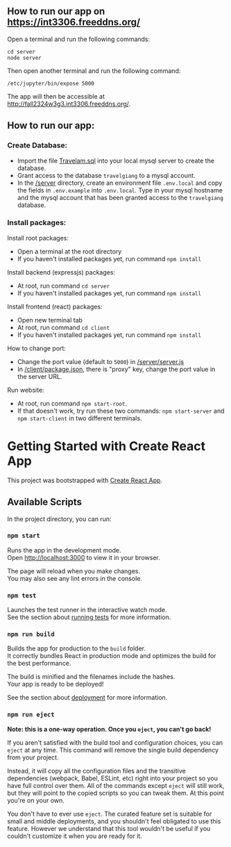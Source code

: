 ## How to run our app on https://int3306.freeddns.org/
Open a terminal and run the following commands:

    cd server
    node server
    
Then open another terminal and run the following command:

    /etc/jupyter/bin/expose 5000
    
The app will then be accessible at http://fall2324w3g3.int3306.freeddns.org/.


## How to run our app:

### Create Database:

- Import the file [Travelam.sql](Database/Travelam.sql) into your local mysql server to create the database.
- Grant access to the database `travelgiang` to a mysql account.
- In the [/server](/server) directory, create an environment file `.env.local` and copy the fields in `.env.example` into `.env.local`. Type in your mysql hostname and the mysql account that has been granted access to the `travelgiang` database.

### Install packages:

Install root packages:

- Open a terminal at the root directory
- If you haven't installed packages yet, run command `npm install`

Install backend (expressjs) packages:

- At root, run command `cd server`
- If you haven't installed packages yet, run command `npm install`

Install frontend (react) packages:

- Open new terminal tab
- At root, run command `cd client`
- If you haven't installed packages yet, run command `npm install`

How to change port:

- Change the port value (default to `5000`) in [/server/server.js](/server/server.js)
- In [/client/package.json](/client/package.json), there is "proxy" key, change the port value in the server URL.

Run website:

- At root, run command `npm start-root`.
- If that doesn't work, try run these two commands: `npm start-server` and `npm start-client` in two different terminals.

# Getting Started with Create React App

This project was bootstrapped with [Create React App](https://github.com/facebook/create-react-app).

## Available Scripts

In the project directory, you can run:

### `npm start`

Runs the app in the development mode.\
Open [http://localhost:3000](http://localhost:3000) to view it in your browser.

The page will reload when you make changes.\
You may also see any lint errors in the console.

### `npm test`

Launches the test runner in the interactive watch mode.\
See the section about [running tests](https://facebook.github.io/create-react-app/docs/running-tests) for more information.

### `npm run build`

Builds the app for production to the `build` folder.\
It correctly bundles React in production mode and optimizes the build for the best performance.

The build is minified and the filenames include the hashes.\
Your app is ready to be deployed!

See the section about [deployment](https://facebook.github.io/create-react-app/docs/deployment) for more information.

### `npm run eject`

**Note: this is a one-way operation. Once you `eject`, you can't go back!**

If you aren't satisfied with the build tool and configuration choices, you can `eject` at any time. This command will remove the single build dependency from your project.

Instead, it will copy all the configuration files and the transitive dependencies (webpack, Babel, ESLint, etc) right into your project so you have full control over them. All of the commands except `eject` will still work, but they will point to the copied scripts so you can tweak them. At this point you're on your own.

You don't have to ever use `eject`. The curated feature set is suitable for small and middle deployments, and you shouldn't feel obligated to use this feature. However we understand that this tool wouldn't be useful if you couldn't customize it when you are ready for it.
